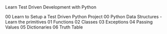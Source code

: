 Learn Test Driven Development with Python

00 Learn to Setup a Test Driven Python Project
00 Python Data Structures - Learn the primitives
01 Functions
02 Classes
03 Exceptions
04 Passing Values
05 Dictionaries
06 Truth Table
